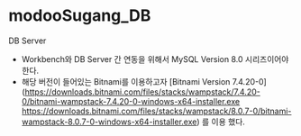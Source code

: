 # modooSugang_DB
DB Server

* Workbench와 DB Server 간 연동을 위해서 MySQL Version 8.0 시리즈이어야 한다.
* 해당 버전이 들어있는 Bitnami를 이용하고자 [Bitnami Version 7.4.20-0] (https://downloads.bitnami.com/files/stacks/wampstack/7.4.20-0/bitnami-wampstack-7.4.20-0-windows-x64-installer.exe https://downloads.bitnami.com/files/stacks/wampstack/8.0.7-0/bitnami-wampstack-8.0.7-0-windows-x64-installer.exe) 를 이용 했다.
